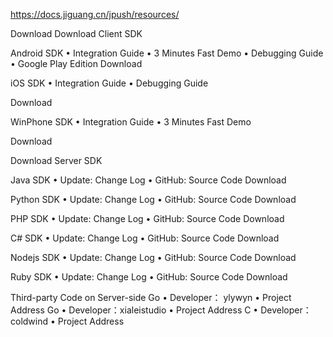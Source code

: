 https://docs.jiguang.cn/jpush/resources/ 

Download
Download Client SDK 

Android SDK
    • Integration Guide
    • 3 Minutes Fast Demo
    • Debugging Guide
    • Google Play Edition
Download

iOS SDK
    • Integration Guide
    • Debugging Guide

Download

WinPhone SDK
    • Integration Guide
    • 3 Minutes Fast Demo

Download

Download Server SDK

Java SDK
    • Update: Change Log
    • GitHub: Source Code
Download


Python SDK
    • Update: Change Log
    • GitHub: Source Code
Download


PHP SDK
    • Update: Change Log
    • GitHub: Source Code
Download


C# SDK
    • Update: Change Log
    • GitHub: Source Code
Download

Nodejs SDK
    • Update: Change Log
    • GitHub: Source Code
Download


Ruby SDK
    • Update: Change Log
    • GitHub: Source Code
Download

Third-party Code on Server-side
Go
    • Developer： ylywyn
    • Project Address
Go
    • Developer：xialeistudio
    • Project Address
C
    • Developer：coldwind
    • Project Address
